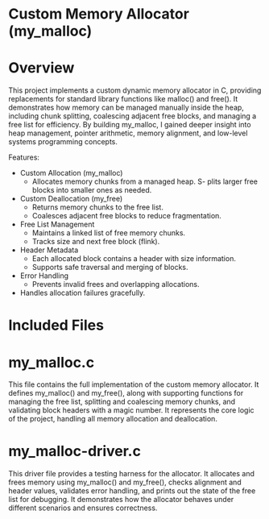 # Custom Memory Allocator (my_malloc)
# Overview

This project implements a custom dynamic memory allocator in C, providing replacements for standard library functions like malloc() and free(). It demonstrates how memory can be managed manually inside the heap, including chunk splitting, coalescing adjacent free blocks, and managing a free list for efficiency.
By building my_malloc, I gained deeper insight into heap management, pointer arithmetic, memory alignment, and low-level systems programming concepts.

Features:
- Custom Allocation (my_malloc)
    - Allocates memory chunks from a managed heap.
    S- plits larger free blocks into smaller ones as needed.
- Custom Deallocation (my_free)
  - Returns memory chunks to the free list.
  - Coalesces adjacent free blocks to reduce fragmentation.
- Free List Management
  - Maintains a linked list of free memory chunks.
  - Tracks size and next free block (flink).
- Header Metadata
  - Each allocated block contains a header with size information.
  - Supports safe traversal and merging of blocks.
- Error Handling
  - Prevents invalid frees and overlapping allocations.
- Handles allocation failures gracefully.

# Included Files
# my_malloc.c

This file contains the full implementation of the custom memory allocator. It defines my_malloc() and my_free(), along with supporting functions for managing the free list, splitting and coalescing memory chunks, and validating block headers with a magic number. It represents the core logic of the project, handling all memory allocation and deallocation.

# my_malloc-driver.c

This driver file provides a testing harness for the allocator. It allocates and frees memory using my_malloc() and my_free(), checks alignment and header values, validates error handling, and prints out the state of the free list for debugging. It demonstrates how the allocator behaves under different scenarios and ensures correctness.
